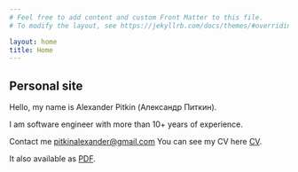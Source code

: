 ```yaml
---
# Feel free to add content and custom Front Matter to this file.
# To modify the layout, see https://jekyllrb.com/docs/themes/#overriding-theme-defaults

layout: home
title: Home
---
```


## Personal site

Hello, my name is Alexander Pitkin (Александр Питкин).

I am software engineer with more than 10+ years of experience.

Contact me [pitkinalexander@gmail.com](pitkinalexander@gmail.com)
You can see my CV here [CV](/alexander_pitkin_cv.html).

It also available as [PDF](/alexander_pitkin_cv.pdf).
